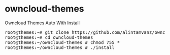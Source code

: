 # owncloud-themes
Owncloud Themes Auto With Install

<pre>
root@themes:~# git clone https://github.com/alintamvanz/owncloud-themes.git
root@themes:~# cd owncloud-themes
root@themes:~/owncloud-themes # chmod 755 *
root@themes:~/owncloud-themes # ./install
</pre>

